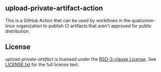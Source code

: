 ## upload-private-artifact-action

This is a GitHub Action that can be used by workflows in the qualcomm-linux
organization to publish CI artifacts that aren't approved for public distribution.


## License

*upload-private-artifact* is licensed under the [BSD-3-clause License](https://spdx.org/licenses/BSD-3-Clause.html). See [LICENSE.txt](LICENSE.txt) for the full license text.
